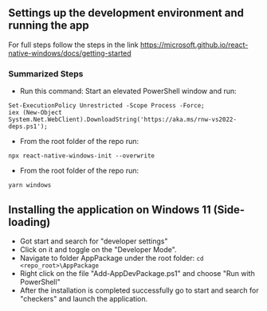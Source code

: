 ## Settings up the development environment and running the app

For full steps follow the steps in the link https://microsoft.github.io/react-native-windows/docs/getting-started

### Summarized Steps

- Run this command: Start an elevated PowerShell window and run:

```
Set-ExecutionPolicy Unrestricted -Scope Process -Force;
iex (New-Object System.Net.WebClient).DownloadString('https://aka.ms/rnw-vs2022-deps.ps1');
```

- From the root folder of the repo run:

```
npx react-native-windows-init --overwrite
```

- From the root folder of the repo run:

```
yarn windows
```

## Installing the application on Windows 11 (Side-loading)

- Got start and search for "developer settings"
- Click on it and toggle on the "Developer Mode".
- Navigate to folder AppPackage under the root folder: `cd <repo_root>\AppPackage`
- Right click on the file "Add-AppDevPackage.ps1" and choose "Run with PowerShell"
- After the installation is completed successfully go to start and search for "checkers" and launch the application.
